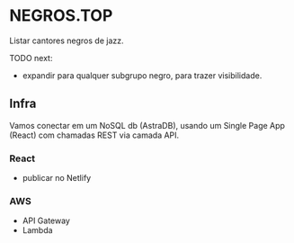 # NEGROS.TOP

Listar cantores negros de jazz.

TODO next: 
- expandir para qualquer subgrupo negro, para trazer visibilidade.

## Infra
Vamos conectar em um NoSQL db (AstraDB), usando um Single Page App (React) com chamadas REST via camada API.
### React
- publicar no Netlify
### AWS
- API Gateway
- Lambda